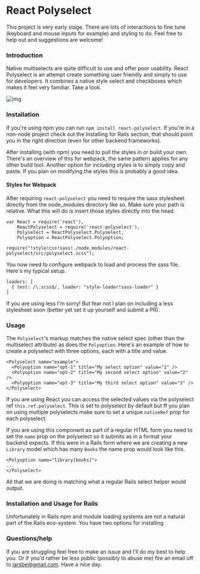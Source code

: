 React Polyselect
================

This project is very early stage. There are lots of interactions to fine tune (keyboard and mouse inputs for example) and styling to do. Feel free to help out and suggestions are welcome! 

### Introduction

Native multiselects are quite difficult to use and offer poor usability. React Polyselect is an attempt create something user friendly and simply to use for developers. It combines a native style select and checkboxes which makes it feel very familiar. Take a look.

![img](http://i.imgur.com/bhxpA3Q.gif?1)

### Installation

If you're using npm you can run `npm install react-polyselect`. If you're in a non-node project check out the Installing for Rails section, that should point you in the right direction (even for other backend frameworks).

After installing (with npm) you need to pull the styles in or build your own. There's an overview of this for webpack, the same pattern applies for any other build tool. Another option for including styles is to simply copy and paste. If you plan on modifying the styles this is probably a good idea.

#### Styles for Webpack

After requiring `react-polyselect` you need to require the sass stylesheet directly from the node_modules directory like so. Make sure your path is relative. What this will do is insert those styles directly into the head.

```
var React = require('react'),
    ReactPolyselect = require('react-polyselect'),
    Polyselect = ReactPolyselect.Polyselect,
    Polyoption = ReactPolyselect.Polyoption;

require("!style!css!sass!./node_modules/react-polyselect/src/polyselect.scss");
```

You now need to configure webpack to load and process the sass file. Here's my typical setup.

```
loaders: [
  { test: /\.scss$/, loader: "style-loader!sass-loader" }
]
```
If you are using less I'm sorry! But fear not I plan on including a less stylesheet soon (better yet set it up yourself and submit a PR).

### Usage

The `Polyselect`'s markup matches the native select spec (other than the multiselect attribute) as does the `Polyoption`. Here's an example of how to create a polyselect with three options, each with a title and value.

```
<Polyselect name="example">
  <Polyoption name="opt-1" title="My select option" value="1" />
  <Polyoption name="opt-2" title="My second select option" value="2" />
  <Polyoption name="opt-3" title="My third select option" value="3" />
</Polyselect>
```
If you are using React you can access the selected values via the polyselect ref `this.ref.polyselect`. This is set to polyselect by default but ff you plan on using multiple polyselects make sure to set a unique `nativeRef` prop for each polyselect.

If you are using this component as part of a regular HTML form you need to set the `name` prop on the polyselect so it submits as in a format your backend expects. If this were in a Rails form where we are creating a new `Library` model which has many `Books` the name prop would look like this.

```
<Polyoption name="library[books]">
...
</Polyselect>
```

All that we are doing is matching what a regular Rails select helper would output. 

### Installation and Usage for Rails

Unfortunately in Rails npm and module loading systems are not a natural part of the Rails eco-system. You have two options for installing 

### Questions/help

If you are struggling feel free to make an issue and I'll do my best to help you. Or if you'd rather be less public (possibly to abuse me) fire an email off to jarsbe@gmail.com. Have a nice day.
